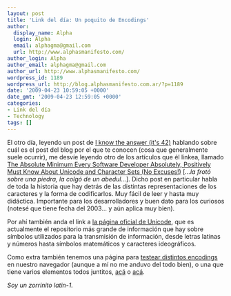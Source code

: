 ```yaml
---
layout: post
title: 'Link del día: Un poquito de Encodings'
author:
  display_name: Alpha
  login: Alpha
  email: alphagma@gmail.com
  url: http://www.alphasmanifesto.com/
author_login: Alpha
author_email: alphagma@gmail.com
author_url: http://www.alphasmanifesto.com/
wordpress_id: 1189
wordpress_url: http://blog.alphasmanifesto.com.ar/?p=1189
date: '2009-04-23 10:59:05 +0000'
date_gmt: '2009-04-23 12:59:05 +0000'
categories:
- Link del día
- Technology
tags: []
---
```


El otro día, leyendo un post de [I know the answer (it's 42)](http://blogs.msdn.com/abhinaba/archive/2009/04/20/what-post-are-you-known-for.aspx) hablando sobre cuál es el post del blog por el que te conocen (cosa que generalmente suele ocurrir), me desvíe leyendo otro de los artículos que él linkea, llamado [The Absolute Minimum Every Software Developer Absolutely, Positively Must Know About Unicode and Character Sets (No Excuses!)](http://www.joelonsoftware.com/articles/Unicode.html) [_...la frotó sobre una piedra, la colgó de un abedul..._]. Dicho post en particular habla de toda la historia que hay detrás de las distintas representaciones de los caracteres y la forma de codificarlos. Muy fácil de leer y hasta muy didáctica. Importante para los desarrolladores y buen dato para los curiosos (notesé que tiene fecha del 2003... y aún aplica muy bien).

Por ahí también anda el link a [la página oficial de Unicode](http://www.unicode.org/), que es actualmente el repositorio más grande de información que hay sobre símbolos utilizados para la transmisión de información, desde letras latinas y números hasta símbolos matemáticos y caracteres ideográficos.

Como extra también tenemos una página para [testear distintos encodings](http://www.j-a-b.net/web/char/codepage-test) en nuestro navegador (aunque a mí no me anduvo del todo bien), o una que tiene varios elementos todos juntitos, [acá](http://www.ltg.ed.ac.uk/~richard/unicode-sample.html) o [acá](http://www.madore.org/~david/misc/unitest/).

_Soy un zorrinito latin-1._
